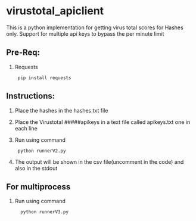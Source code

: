 # virustotal_apiclient
This is a python implementation for getting virus total scores for Hashes only.
Support for multiple api keys to bypass the per minute limit

## Pre-Req:

  1. Requests
  
          pip install requests
 
## Instructions:

  1. Place the hashes in the hashes.txt file 
  
  2. Place the Virustotal #####apikeys in a text file called apikeys.txt one in each line
  
  3. Run using command 
  
          python runnerV2.py
          
  4. The output will be shown in the csv file(uncomment in the code) and also in the stdout
  
  ## For multiprocess 
    
   1. Run using command 
          
            python runnerV3.py
          
